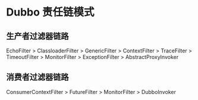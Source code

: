 # Dubbo 责任链模式

## 生产者过滤器链路
EchoFilter > ClassloaderFilter > GenericFilter > ContextFilter >
TraceFilter > TimeoutFilter > MonitorFilter > ExceptionFilter > AbstractProxyInvoker

## 消费者过滤器链路
ConsumerContextFilter > FutureFilter > MonitorFilter > DubboInvoker
